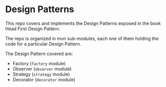 # Design Patterns

This repo covers and implements the Design Patterns exposed in the book
Head First Design Pattern.

The repo is organized in mvn sub-modules, each one of them holding the
code for a particular Design Pattern.

The Design Pattern covered are:
* Factory (`factory` module)
* Observer (`observer` module)
* Strategy (`strategy` module)
* Decorator (`decorator` module)